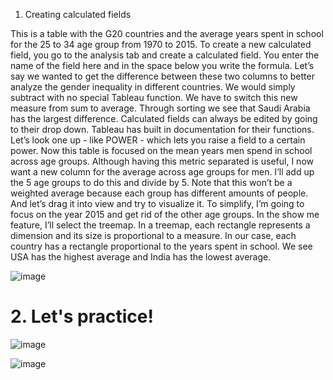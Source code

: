 1. Creating calculated fields

This is a table with the G20 countries and the average years spent in school for the 25 to 34 age group from 1970 to 2015. To create a new calculated field, you go to the analysis tab and create a calculated field. You enter the name of the field here and in the space below you write the formula. Let’s say we wanted to get the difference between these two columns to better analyze the gender inequality in different countries. We would simply subtract with no special Tableau function. We have to switch this new measure from sum to average. Through sorting we see that Saudi Arabia has the largest difference. Calculated fields can always be edited by going to their drop down. Tableau has built in documentation for their functions. Let’s look one up - like POWER - which lets you raise a field to a certain power. Now this table is focused on the mean years men spend in school across age groups. Although having this metric separated is useful, I now want a new column for the average across age groups for men. I’ll add up the 5 age groups to do this and divide by 5. Note that this won’t be a weighted average because each group has different amounts of people. And let’s drag it into view and try to visualize it. To simplify, I’m going to focus on the year 2015 and get rid of the other age groups. In the show me feature, I’ll select the treemap. In a treemap, each rectangle represents a dimension and its size is proportional to a measure. In our case, each country has a rectangle proportional to the years spent in school. We see USA has the highest average and India has the lowest average.

![image](https://github.com/user-attachments/assets/4b998839-e793-481e-b48c-2e74ce3cb237)

# 2. Let's practice!

![image](https://github.com/user-attachments/assets/58a75b96-6f69-4c77-a44f-5257228c1aaa)

![image](https://github.com/user-attachments/assets/1893dc61-03e4-45a3-8faa-a409a0e3ba77)









